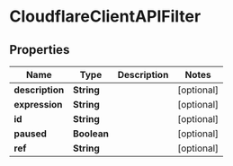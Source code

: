 # CloudflareClientAPIFilter

## Properties
Name | Type | Description | Notes
------------ | ------------- | ------------- | -------------
**description** | **String** |  |  [optional]
**expression** | **String** |  |  [optional]
**id** | **String** |  |  [optional]
**paused** | **Boolean** |  |  [optional]
**ref** | **String** |  |  [optional]
